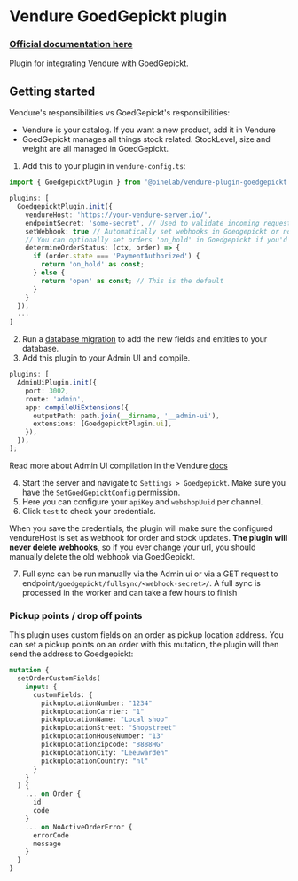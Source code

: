 # Vendure GoedGepickt plugin

### [Official documentation here](https://pinelab-plugins.com/plugin/vendure-plugin-goedgepickt)

Plugin for integrating Vendure with GoedGepickt.

## Getting started

Vendure's responsibilities vs GoedGepickt's responsibilities:

- Vendure is your catalog. If you want a new product, add it in Vendure
- GoedGepickt manages all things stock related. StockLevel, size and weight are all managed in GoedGepickt.

1. Add this to your plugin in `vendure-config.ts`:

```ts
import { GoedgepicktPlugin } from '@pinelab/vendure-plugin-goedgepickt';

plugins: [
  GoedgepicktPlugin.init({
    vendureHost: 'https://your-vendure-server.io/',
    endpointSecret: 'some-secret', // Used to validate incoming requests to /fullsync
    setWebhook: true // Automatically set webhooks in Goedgepickt or not
    // You can optionally set orders 'on_hold' in Goedgepickt if you'd like
    determineOrderStatus: (ctx, order) => {
      if (order.state === 'PaymentAuthorized') {
        return 'on_hold' as const;
      } else {
        return 'open' as const; // This is the default
      }
    }
  }),
  ...
]
```

2. Run a [database migration](https://www.vendure.io/docs/developer-guide/migrations/) to add the new fields and
   entities to your database.
3. Add this plugin to your Admin UI and compile.

```ts
plugins: [
  AdminUiPlugin.init({
    port: 3002,
    route: 'admin',
    app: compileUiExtensions({
      outputPath: path.join(__dirname, '__admin-ui'),
      extensions: [GoedgepicktPlugin.ui],
    }),
  }),
];
```

Read more about Admin UI compilation in the Vendure
[docs](https://www.vendure.io/docs/plugins/extending-the-admin-ui/#compiling-as-a-deployment-step)

4. Start the server and navigate to `Settings > Goedgepickt`. Make sure you have the `SetGoedGepicktConfig` permission.
5. Here you can configure your `apiKey` and `webshopUuid` per channel.
6. Click `test` to check your credentials.

When you save the credentials, the plugin will make sure the configured vendureHost is set as webhook for order and
stock updates. **The plugin will never delete webhooks**, so if you ever change your url, you should manually delete the
old webhook via GoedGepickt.

7. Full sync can be run manually via the Admin ui or via a GET request to
   endpoint`/goedgepickt/fullsync/<webhook-secret>/`. A full sync is processed in the worker and can take a few hours to
   finish

### Pickup points / drop off points

This plugin uses custom fields on an order as pickup location address. You can set a pickup points on an order with this
mutation, the plugin will then send the address to Goedgepickt:

```graphql
mutation {
  setOrderCustomFields(
    input: {
      customFields: {
        pickupLocationNumber: "1234"
        pickupLocationCarrier: "1"
        pickupLocationName: "Local shop"
        pickupLocationStreet: "Shopstreet"
        pickupLocationHouseNumber: "13"
        pickupLocationZipcode: "8888HG"
        pickupLocationCity: "Leeuwarden"
        pickupLocationCountry: "nl"
      }
    }
  ) {
    ... on Order {
      id
      code
    }
    ... on NoActiveOrderError {
      errorCode
      message
    }
  }
}
```
